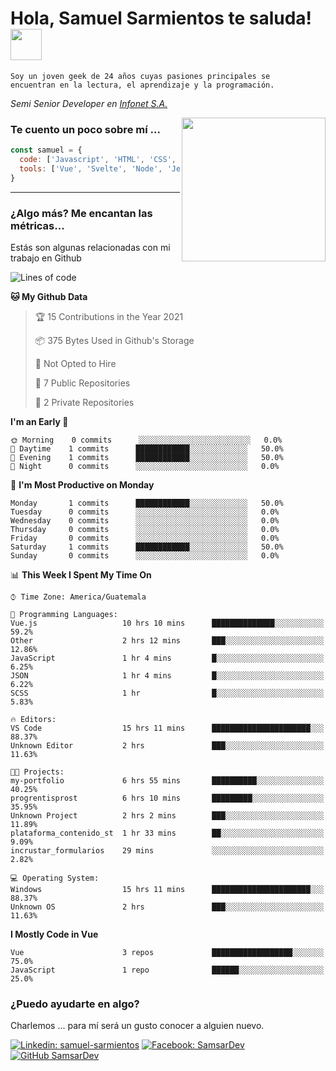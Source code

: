 <h1>Hola, Samuel Sarmientos te saluda! <img src="https://media.giphy.com/media/ZEOAnq3ockGojO0E7n/giphy.gif" width="50"></h1>
<code>Soy un joven geek de 24 años cuyas pasiones principales se
encuentran en la lectura, el aprendizaje y la programación.</code>
<br>
<p><em>Semi Senior Developer en <a href="https://www.progrentis.com/">Infonet S.A.</a>
</em></p>
<img align='right' src="https://media.giphy.com/media/du3J3cXyzhj75IOgvA/giphy.gif" width="230">

### Te cuento un poco sobre mí ...

```javascript
const samuel = {
  code: ['Javascript', 'HTML', 'CSS', 'SASS', 'Python', 'C#'],
  tools: ['Vue', 'Svelte', 'Node', 'Jest', 'Strapi']
}
```
---

### ¿Algo más? Me encantan las métricas...
Estás son algunas relacionadas con mi trabajo en Github

<!--START_SECTION:waka-->
![Lines of code](https://img.shields.io/badge/From%20Hello%20World%20I%27ve%20Written-273%20lines%20of%20code-blue)

**🐱 My Github Data** 

> 🏆 15 Contributions in the Year 2021
 > 
> 📦 375 Bytes Used in Github's Storage 
 > 
> 🚫 Not Opted to Hire
 > 
> 📜 7 Public Repositories 
 > 
> 🔑 2 Private Repositories  
 > 
**I'm an Early 🐤** 

```text
🌞 Morning    0 commits      ░░░░░░░░░░░░░░░░░░░░░░░░░   0.0% 
🌆 Daytime    1 commits      ████████████░░░░░░░░░░░░░   50.0% 
🌃 Evening    1 commits      ████████████░░░░░░░░░░░░░   50.0% 
🌙 Night      0 commits      ░░░░░░░░░░░░░░░░░░░░░░░░░   0.0%

```
📅 **I'm Most Productive on Monday** 

```text
Monday       1 commits      ████████████░░░░░░░░░░░░░   50.0% 
Tuesday      0 commits      ░░░░░░░░░░░░░░░░░░░░░░░░░   0.0% 
Wednesday    0 commits      ░░░░░░░░░░░░░░░░░░░░░░░░░   0.0% 
Thursday     0 commits      ░░░░░░░░░░░░░░░░░░░░░░░░░   0.0% 
Friday       0 commits      ░░░░░░░░░░░░░░░░░░░░░░░░░   0.0% 
Saturday     1 commits      ████████████░░░░░░░░░░░░░   50.0% 
Sunday       0 commits      ░░░░░░░░░░░░░░░░░░░░░░░░░   0.0%

```


📊 **This Week I Spent My Time On** 

```text
⌚︎ Time Zone: America/Guatemala

💬 Programming Languages: 
Vue.js                   10 hrs 10 mins      ██████████████░░░░░░░░░░░   59.2% 
Other                    2 hrs 12 mins       ███░░░░░░░░░░░░░░░░░░░░░░   12.86% 
JavaScript               1 hr 4 mins         █░░░░░░░░░░░░░░░░░░░░░░░░   6.25% 
JSON                     1 hr 4 mins         █░░░░░░░░░░░░░░░░░░░░░░░░   6.22% 
SCSS                     1 hr                █░░░░░░░░░░░░░░░░░░░░░░░░   5.83%

🔥 Editors: 
VS Code                  15 hrs 11 mins      ██████████████████████░░░   88.37% 
Unknown Editor           2 hrs               ███░░░░░░░░░░░░░░░░░░░░░░   11.63%

🐱‍💻 Projects: 
my-portfolio             6 hrs 55 mins       ██████████░░░░░░░░░░░░░░░   40.25% 
progrentisprost          6 hrs 10 mins       █████████░░░░░░░░░░░░░░░░   35.95% 
Unknown Project          2 hrs 2 mins        ███░░░░░░░░░░░░░░░░░░░░░░   11.89% 
plataforma_contenido_st  1 hr 33 mins        ██░░░░░░░░░░░░░░░░░░░░░░░   9.09% 
incrustar_formularios    29 mins             ░░░░░░░░░░░░░░░░░░░░░░░░░   2.82%

💻 Operating System: 
Windows                  15 hrs 11 mins      ██████████████████████░░░   88.37% 
Unknown OS               2 hrs               ███░░░░░░░░░░░░░░░░░░░░░░   11.63%

```

**I Mostly Code in Vue** 

```text
Vue                      3 repos             ██████████████████░░░░░░░   75.0% 
JavaScript               1 repo              ██████░░░░░░░░░░░░░░░░░░░   25.0%

```



<!--END_SECTION:waka-->

### ¿Puedo ayudarte en algo?
Charlemos ... para mí será un gusto conocer a alguien nuevo.

[![Linkedin: samuel-sarmientos](https://img.shields.io/badge/-Samuel%20Sarmientos-blue?style=flat-square&logo=Linkedin&logoColor=white)](https://www.linkedin.com/in/samuel-sarmientos)
[![Facebook: SamsarDev](https://img.shields.io/badge/-SamsarDev-white?style=flat-square&logo=Facebook)](https://www.facebook.com/Samsar.Dev)
[![GitHub SamsarDev](https://img.shields.io/github/followers/SamsarDev?label=follow&style=social)](https://github.com/SamsarDev)
